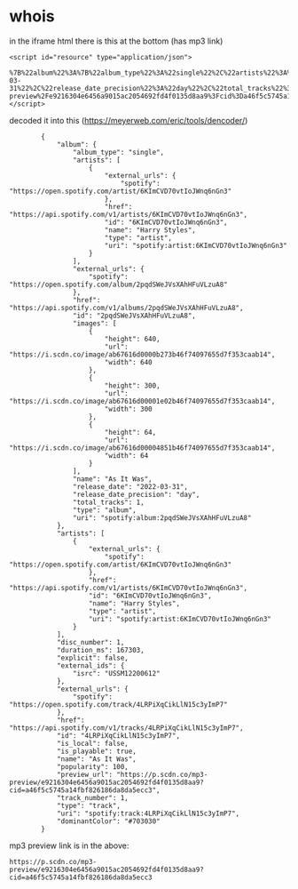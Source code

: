 # whois

in the iframe html there is this at the bottom (has mp3 link)

    <script id="resource" type="application/json">
        %7B%22album%22%3A%7B%22album_type%22%3A%22single%22%2C%22artists%22%3A%5B%7B%22external_urls%22%3A%7B%22spotify%22%3A%22https%3A%2F%2Fopen.spotify.com%2Fartist%2F6KImCVD70vtIoJWnq6nGn3%22%7D%2C%22href%22%3A%22https%3A%2F%2Fapi.spotify.com%2Fv1%2Fartists%2F6KImCVD70vtIoJWnq6nGn3%22%2C%22id%22%3A%226KImCVD70vtIoJWnq6nGn3%22%2C%22name%22%3A%22Harry%20Styles%22%2C%22type%22%3A%22artist%22%2C%22uri%22%3A%22spotify%3Aartist%3A6KImCVD70vtIoJWnq6nGn3%22%7D%5D%2C%22external_urls%22%3A%7B%22spotify%22%3A%22https%3A%2F%2Fopen.spotify.com%2Falbum%2F2pqdSWeJVsXAhHFuVLzuA8%22%7D%2C%22href%22%3A%22https%3A%2F%2Fapi.spotify.com%2Fv1%2Falbums%2F2pqdSWeJVsXAhHFuVLzuA8%22%2C%22id%22%3A%222pqdSWeJVsXAhHFuVLzuA8%22%2C%22images%22%3A%5B%7B%22height%22%3A640%2C%22url%22%3A%22https%3A%2F%2Fi.scdn.co%2Fimage%2Fab67616d0000b273b46f74097655d7f353caab14%22%2C%22width%22%3A640%7D%2C%7B%22height%22%3A300%2C%22url%22%3A%22https%3A%2F%2Fi.scdn.co%2Fimage%2Fab67616d00001e02b46f74097655d7f353caab14%22%2C%22width%22%3A300%7D%2C%7B%22height%22%3A64%2C%22url%22%3A%22https%3A%2F%2Fi.scdn.co%2Fimage%2Fab67616d00004851b46f74097655d7f353caab14%22%2C%22width%22%3A64%7D%5D%2C%22name%22%3A%22As%20It%20Was%22%2C%22release_date%22%3A%222022-03-31%22%2C%22release_date_precision%22%3A%22day%22%2C%22total_tracks%22%3A1%2C%22type%22%3A%22album%22%2C%22uri%22%3A%22spotify%3Aalbum%3A2pqdSWeJVsXAhHFuVLzuA8%22%7D%2C%22artists%22%3A%5B%7B%22external_urls%22%3A%7B%22spotify%22%3A%22https%3A%2F%2Fopen.spotify.com%2Fartist%2F6KImCVD70vtIoJWnq6nGn3%22%7D%2C%22href%22%3A%22https%3A%2F%2Fapi.spotify.com%2Fv1%2Fartists%2F6KImCVD70vtIoJWnq6nGn3%22%2C%22id%22%3A%226KImCVD70vtIoJWnq6nGn3%22%2C%22name%22%3A%22Harry%20Styles%22%2C%22type%22%3A%22artist%22%2C%22uri%22%3A%22spotify%3Aartist%3A6KImCVD70vtIoJWnq6nGn3%22%7D%5D%2C%22disc_number%22%3A1%2C%22duration_ms%22%3A167303%2C%22explicit%22%3Afalse%2C%22external_ids%22%3A%7B%22isrc%22%3A%22USSM12200612%22%7D%2C%22external_urls%22%3A%7B%22spotify%22%3A%22https%3A%2F%2Fopen.spotify.com%2Ftrack%2F4LRPiXqCikLlN15c3yImP7%22%7D%2C%22href%22%3A%22https%3A%2F%2Fapi.spotify.com%2Fv1%2Ftracks%2F4LRPiXqCikLlN15c3yImP7%22%2C%22id%22%3A%224LRPiXqCikLlN15c3yImP7%22%2C%22is_local%22%3Afalse%2C%22is_playable%22%3Atrue%2C%22name%22%3A%22As%20It%20Was%22%2C%22popularity%22%3A100%2C%22preview_url%22%3A%22https%3A%2F%2Fp.scdn.co%2Fmp3-preview%2Fe9216304e6456a9015ac2054692fd4f0135d8aa9%3Fcid%3Da46f5c5745a14fbf826186da8da5ecc3%22%2C%22track_number%22%3A1%2C%22type%22%3A%22track%22%2C%22uri%22%3A%22spotify%3Atrack%3A4LRPiXqCikLlN15c3yImP7%22%2C%22dominantColor%22%3A%22%23703030%22%7D
    </script>
    
decoded it into this 
(https://meyerweb.com/eric/tools/dencoder/)

```
        {
            "album": {
                "album_type": "single",
                "artists": [
                    {
                        "external_urls": {
                            "spotify": "https://open.spotify.com/artist/6KImCVD70vtIoJWnq6nGn3"
                        },
                        "href": "https://api.spotify.com/v1/artists/6KImCVD70vtIoJWnq6nGn3",
                        "id": "6KImCVD70vtIoJWnq6nGn3",
                        "name": "Harry Styles",
                        "type": "artist",
                        "uri": "spotify:artist:6KImCVD70vtIoJWnq6nGn3"
                    }
                ],
                "external_urls": {
                    "spotify": "https://open.spotify.com/album/2pqdSWeJVsXAhHFuVLzuA8"
                },
                "href": "https://api.spotify.com/v1/albums/2pqdSWeJVsXAhHFuVLzuA8",
                "id": "2pqdSWeJVsXAhHFuVLzuA8",
                "images": [
                    {
                        "height": 640,
                        "url": "https://i.scdn.co/image/ab67616d0000b273b46f74097655d7f353caab14",
                        "width": 640
                    },
                    {
                        "height": 300,
                        "url": "https://i.scdn.co/image/ab67616d00001e02b46f74097655d7f353caab14",
                        "width": 300
                    },
                    {
                        "height": 64,
                        "url": "https://i.scdn.co/image/ab67616d00004851b46f74097655d7f353caab14",
                        "width": 64
                    }
                ],
                "name": "As It Was",
                "release_date": "2022-03-31",
                "release_date_precision": "day",
                "total_tracks": 1,
                "type": "album",
                "uri": "spotify:album:2pqdSWeJVsXAhHFuVLzuA8"
            },
            "artists": [
                {
                    "external_urls": {
                        "spotify": "https://open.spotify.com/artist/6KImCVD70vtIoJWnq6nGn3"
                    },
                    "href": "https://api.spotify.com/v1/artists/6KImCVD70vtIoJWnq6nGn3",
                    "id": "6KImCVD70vtIoJWnq6nGn3",
                    "name": "Harry Styles",
                    "type": "artist",
                    "uri": "spotify:artist:6KImCVD70vtIoJWnq6nGn3"
                }
            ],
            "disc_number": 1,
            "duration_ms": 167303,
            "explicit": false,
            "external_ids": {
                "isrc": "USSM12200612"
            },
            "external_urls": {
                "spotify": "https://open.spotify.com/track/4LRPiXqCikLlN15c3yImP7"
            },
            "href": "https://api.spotify.com/v1/tracks/4LRPiXqCikLlN15c3yImP7",
            "id": "4LRPiXqCikLlN15c3yImP7",
            "is_local": false,
            "is_playable": true,
            "name": "As It Was",
            "popularity": 100,
            "preview_url": "https://p.scdn.co/mp3-preview/e9216304e6456a9015ac2054692fd4f0135d8aa9?cid=a46f5c5745a14fbf826186da8da5ecc3",
            "track_number": 1,
            "type": "track",
            "uri": "spotify:track:4LRPiXqCikLlN15c3yImP7",
            "dominantColor": "#703030"
        }
```

 mp3 preview link is in the above:
```
https://p.scdn.co/mp3-preview/e9216304e6456a9015ac2054692fd4f0135d8aa9?cid=a46f5c5745a14fbf826186da8da5ecc3
```
